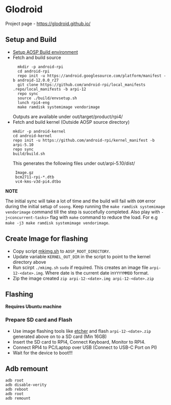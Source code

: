 # Glodroid

Project page - https://glodroid.github.io/ 

## Setup and Build
* [Setup AOSP Build environment](./AOSP.md)
* Fetch and build source
    ```
      mkdir -p android-rpi
      cd android-rpi
      repo init -u https://android.googlesource.com/platform/manifest -b android-12.0.0_r27
      git clone https://github.com/android-rpi/local_manifests .repo/local_manifests -b arpi-12
      repo sync
      source ./build/envsetup.sh
      lunch rpi4-eng
      make ramdisk systemimage vendorimage
    ```
  Outputs are available under out/target/product/rpi4/
* Fetch and build kernel (Outside AOSP source directory)
    ```
    mkdir -p android-kernel
    cd android-kernel
    repo init -u https://github.com/android-rpi/kernel_manifest -b arpi-5.10
    repo sync
    build/build.sh
    ```
   This generates the following files under out/arpi-5.10/dist/
   ```
    Image.gz
    bcm2711-rpi-*.dtb
    vc4-kms-v3d-pi4.dtbo
   ```
  
**NOTE**

The initial sync will take a lot of time and the build will fail with `OOM` error during the initial setup of `soong`. Keep running the `make ramdisk systemimage vendorimage` command till the step is succefully completed.
Also play with `-j<concurrent-tasks>` flag with `make` command to reduce the load. For e.g `make -j3 make ramdisk systemimage vendorimage`.

## Create Image for flashing
* Copy script [mkimg.sh](./mkimg.sh) to `AOSP_ROOT_DIRECTORY`.
* Update variable `KERNEL_OUT_DIR` in the script to point to the kernel directory above
* Run scirpt `./mkimg.sh` `sudo` if required. This creates an image file `arpi-12-<date>.img`. Where date is the current date in`YYYYMMDD` format.
* Zip the image created `zip arpi-12-<date>.img arpi-12-<date>.zip`

## Flashing
**Requires Ubuntu machine**

### Prepare SD card and Flash
* Use image flashing tools like [etcher](https://www.balena.io/etcher/) and flash `arpi-12-<date>.zip` generated above on to a SD card (Min 16GB)
* Insert the SD card to RPI4, Connect Keyboard, Monitor to RPI4.
* Connect RPI4 to PC/Laptop over USB (Connect to USB-C Port on PI)
* Wait for the device to boot!!!

## Adb remount
```
adb root
adb disable-verity
adb reboot
adb root
adb remount
```




